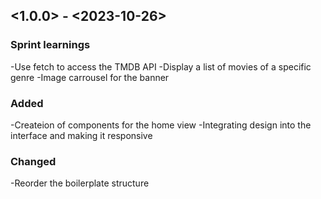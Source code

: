 ## <1.0.0> - <2023-10-26>

### Sprint learnings
-Use fetch to access the TMDB API
-Display a list of movies of a specific genre
-Image carrousel for the banner

### Added
-Createion of components for the home view
-Integrating design into the interface and making it responsive

### Changed
-Reorder the boilerplate structure